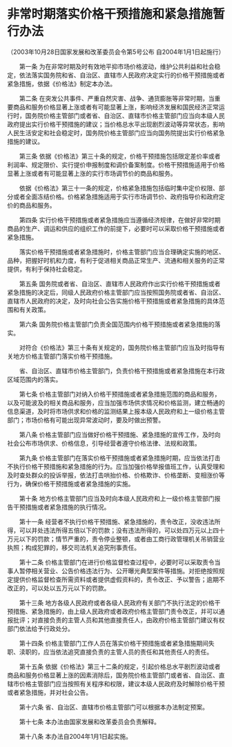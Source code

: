 # 非常时期落实价格干预措施和紧急措施暂行办法

（2003年10月28日国家发展和改革委员会令第5号公布 自2004年1月1日起施行）

 

　　第一条 为在非常时期及时有效地平抑市场价格波动，维护公共利益和社会稳定，依法落实国务院和省、自治区、直辖市人民政府决定实行的价格干预措施或者紧急措施，依据《价格法》制定本办法。

　　第二条 在突发公共事件、严重自然灾害、战争、通货膨胀等非常时期，当重要商品和服务价格显著上涨或者有可能显著上涨，影响经济发展和国民经济正常运行时，国务院价格主管部门或者省、自治区、直辖市价格主管部门应当向本级人民政府提出实行价格干预措施的建议；当价格总水平出现剧烈波动等异常状态，影响人民生活安定和社会稳定时，国务院价格主管部门应当向国务院提出实行价格紧急措施的建议。

　　第三条 依据《价格法》第三十条的规定，价格干预措施包括限定差价率或者利润率、规定限价、实行提价申报制度和调价备案制度。价格干预措施适用于价格显著上涨或者有可能显著上涨的实行市场调节价的商品和服务。

　　依据《价格法》第三十一条的规定，价格紧急措施包括临时集中定价权限、部分或者全面冻结价格。价格紧急措施适用于实行市场调节价、政府指导价和政府定价的商品和服务。

　　第四条 实行价格干预措施或者紧急措施应当遵循经济规律，在做好非常时期商品的生产、调运和供应的组织工作的前提下，必要时可以采取价格干预措施或者紧急措施。

　　落实价格干预措施或者紧急措施时，价格主管部门应当合理确定实施的地区、品种，把握好时机和力度，有利于促进相关商品正常生产、流通和相关服务的正常提供，有利于保持社会稳定。

　　第五条 国务院或者省、自治区、直辖市人民政府作出实行价格干预措施或者紧急措施的决定后，同级人民政府价格主管部门应当按照国务院或者省、自治区、直辖市人民政府的决定，及时向社会公告实施价格干预措施或者紧急措施的具体范围和有关政策。

　　第六条 国务院价格主管部门负责全国范围内价格干预措施或者紧急措施的落实。

　　对符合《价格法》第三十条有关规定的，国务院价格主管部门应当及时指导有关地方价格主管部门落实价格干预措施。

　　省、自治区、直辖市价格主管部门，负责价格干预措施或者紧急措施在本行政区域范围内的落实。

　　第七条 价格主管部门对纳入价格干预措施或者紧急措施范围的商品和服务，以及可能波及的相关商品和服务，应当加强市场供求情况和价格监测，建立畅通的信息渠道，及时将市场供求和价格的监测结果上报本级人民政府和上一级价格主管部门；市场价格有可能出现异常波动时，要及时做出预警。

　　第八条 价格主管部门应当做好价格干预措施、紧急措施的宣传工作，及时向社会公布市场供求、价格信息，引导经营者遵守价格法律、法规和政策。

　　第九条 价格主管部门在落实价格干预措施或者紧急措施时期，应当依法打击不执行价格干预措施和紧急措施的行为。应当加强价格举报值班工作，认真受理和及时查处群众的投诉举报，依法打击哄抬价格、价格欺诈、价格垄断、变相涨价等行为，确保价格干预措施或者紧急措施的实施。

　　第十条 地方价格主管部门应当及时向本级人民政府和上一级价格主管部门报告干预措施或者紧急措施的执行情况。

　　第十一条 经营者不执行价格干预措施、紧急措施的，责令改正，没收违法所得，可以并处违法所得五倍以下的罚款；没有违法所得的，可以处四万元以上四十万元以下的罚款；情节严重的，责令停业整顿，或者由工商行政管理机关吊销营业执照；构成犯罪的，移交司法机关追究刑事责任。

　　第十二条 价格主管部门在进行价格监督检查过程中，必要时可以采取责令当事人暂停相关营业、公告价格违法行为、公开曝光典型案件等措施。对拒绝按照规定提供价格监督检查所需资料或者提供虚假资料的，责令改正、予以警告；逾期不改正的，可以处以五万元以下的罚款。

　　第十三条 地方各级人民政府或者各级人民政府有关部门不执行法定的价格干预措施、紧急措施的，由上级人民政府或者政府价格主管部门责令改正，并可以通报批评；对直接负责的主管人员和其他直接责任人，由政府价格主管部门建议有权部门依法给予行政处分。

　　第十四条 价格主管部门工作人员在落实价格干预措施或者紧急措施期间失职、渎职的，应当依法追究直接负责的主管人员的责任和其他责任人的责任。

　　第十五条 依据《价格法》第三十二条的规定，引起价格总水平剧烈波动或者商品和服务价格显著上涨的因素消除后，国务院价格主管部门或者省、自治区、直辖市价格主管部门应当按照有关程序和权限，建议本级人民政府及时解除价格干预或者紧急措施，并对社会公告。

　　第十六条 省、自治区、直辖市价格主管部门可以根据本办法制定预案。

　　第十七条 本办法由国家发展和改革委员会负责解释。

　　第十八条 本办法自2004年1月1日起实施。